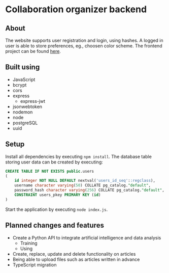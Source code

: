 # Collaboration organizer backend

## About

The website supports user registration and login, using hashes. A logged in user is able to store preferences, eg., choosen color scheme. The frontend project can be found [here](https://github.com/EliasNimlandLind/collaboration-organizer-frontend.git).

## Built using

- JavaScript
- bcrypt
- cors
- express
  - express-jwt
- jsonwebtoken
- nodemon
- node
- postgreSQL
- uuid

## Setup

Install all dependencies by executing `npm install`.
The database table storing user data can be created by executing:

```sql
CREATE TABLE IF NOT EXISTS public.users
(
    id integer NOT NULL DEFAULT nextval('users_id_seq'::regclass),
    username character varying(50) COLLATE pg_catalog."default",
    password_hash character varying(256) COLLATE pg_catalog."default",
    CONSTRAINT users_pkey PRIMARY KEY (id)
)
```

Start the application by executing `node index.js`.

## Planned changes and features

- Create a Python API to integrate artificial intelligence and data analysis
  - Training
  - Using
- Create, replace, update and delete functionality on articles
- Being able to upload files such as articles written in advance
- TypeScript migration
